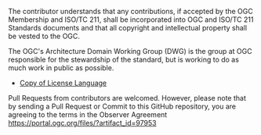 The contributor understands that any contributions, if accepted by the OGC Membership and ISO/TC 211, shall be incorporated into OGC and ISO/TC 211 Standards documents and that all copyright and intellectual property shall be vested to the OGC.

The OGC's Architecture Domain Working Group (DWG) is the group at OGC responsible for the stewardship of the standard, but is working to do as much work in public as possible.

* [Copy of License Language](https://github.com/opengeospatial/Bounding-Box-Abstract-Specification/blob/main/LICENSE)

Pull Requests from contributors are welcomed. However, please note that by sending a Pull Request or Commit to this GitHub repository, you are agreeing to the terms in the Observer Agreement https://portal.ogc.org/files/?artifact_id=97953
